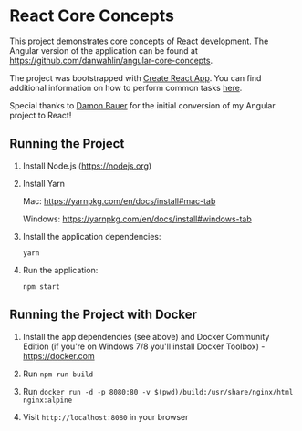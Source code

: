 # React Core Concepts

This project demonstrates core concepts of React development. The Angular version of the application can be found at https://github.com/danwahlin/angular-core-concepts.

The project was bootstrapped with [Create React App](https://github.com/facebookincubator/create-react-app). You can find additional information on how to perform common tasks [here](https://github.com/facebookincubator/create-react-app/blob/master/packages/react-scripts/template/README.md).

Special thanks to [Damon Bauer](https://github.com/damonbauer) for the initial conversion of my Angular project to React!

## Running the Project

1. Install Node.js (https://nodejs.org)

1. Install Yarn

    Mac:      https://yarnpkg.com/en/docs/install#mac-tab

    Windows:  https://yarnpkg.com/en/docs/install#windows-tab

1. Install the application dependencies:

    `yarn`

1. Run the application:

    `npm start`

## Running the Project with Docker

1. Install the app dependencies (see above) and Docker Community Edition (if you're on Windows 7/8 you'll install Docker Toolbox) - https://docker.com

1. Run `npm run build`

1. Run `docker run -d -p 8080:80 -v $(pwd)/build:/usr/share/nginx/html nginx:alpine`

1. Visit `http://localhost:8080` in your browser

